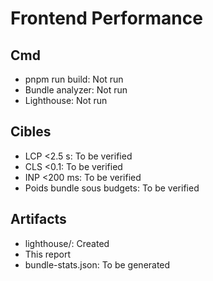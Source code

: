 # Frontend Performance

## Cmd

- pnpm run build: Not run
- Bundle analyzer: Not run
- Lighthouse: Not run

## Cibles

- LCP <2.5 s: To be verified
- CLS <0.1: To be verified
- INP <200 ms: To be verified
- Poids bundle sous budgets: To be verified

## Artifacts

- lighthouse/: Created
- This report
- bundle-stats.json: To be generated
